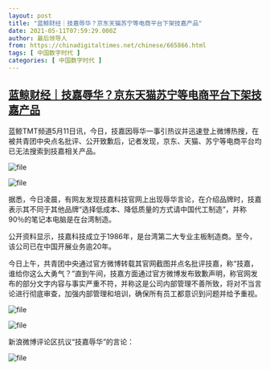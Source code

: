 ```yaml
---
layout: post
title: "蓝鲸财经｜技嘉辱华？京东天猫苏宁等电商平台下架技嘉产品"
date: 2021-05-11T07:59:29.000Z
author: 最后领导人
from: https://chinadigitaltimes.net/chinese/665866.html
tags: [ 中国数字时代 ]
categories: [ 中国数字时代 ]
---
```

<!--1620719969000-->
[蓝鲸财经｜技嘉辱华？京东天猫苏宁等电商平台下架技嘉产品](https://chinadigitaltimes.net/chinese/665866.html)
------

<div>
<p>蓝鲸TMT频道5月11日讯，今日，技嘉因辱华一事引热议并迅速登上微博热搜，在被共青团中央点名批评、公开致歉后，记者发现，京东、天猫、苏宁等电商平台均已无法搜索到技嘉相关产品。</p><p><img src="https://chinadigitaltimes.net/chinese/files/2021/05/image-1620719635373.png" alt="file" /></p><p><img src="https://chinadigitaltimes.net/chinese/files/2021/05/image-1620719682333.png" alt="file" /></p><p>据悉，今日凌晨，有网友发现技嘉科技官网上出现辱华言论，在介绍品牌时，技嘉表示其不同于其他品牌“选择低成本、降低质量的方式请中国代工制造”，并称90％的笔记本电脑是在台湾制造。</p><p>公开资料显示，技嘉科技成立于1986年，是台湾第二大专业主板制造商。至今，该公司已在中国开展业务逾20年。</p><p>今日上午，共青团中央通过官方微博转载其官网截图并点名批评技嘉，称“技嘉，谁给你这么大勇气？”直到午间，技嘉方面通过官方微博发布致歉声明，称官网发布的部分文字内容与事实严重不符，并称这是公司内部管理不善所致，将对不当言论进行彻底审查，加强内部管理和培训，确保所有员工都意识到问题并给予重视。</p><p><img src="https://chinadigitaltimes.net/chinese/files/2021/05/image-1620719649736.png" alt="file" /></p><p><img src="https://chinadigitaltimes.net/chinese/files/2021/05/image-1620719743255.png" alt="file" /></p><p>新浪微博评论区抗议“技嘉辱华”的言论：</p><p><img src="https://chinadigitaltimes.net/chinese/files/2021/05/image-1620719962265.png" alt="file" /></p>
</div>

